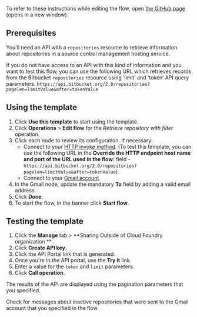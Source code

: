 To refer to these instructions while editing the flow, open [the GitHub page](https://github.com/ot4i/app-connect-templates/blob/main/resources/markdown/API%20to%20retrieve%20source%20code%20repository%20details%20and%20send%20an%20email%20about%20inactive%20repositories_instructions.md) (opens in a new window).

## Prerequisites

You'll need an API with a `repositories` resource to retrieve information about repositories in a source control management hosting service.

If you do not have access to an API with this kind of information and you want to test this flow, you can use the following URL which retrieves records from the Bitbucket `repositories` resource using ‘limit’ and ‘token’ API query parameters. `https://api.bitbucket.org/2.0/repositories?pagelen=limitValue&after=tokenValue`

## Using the template

1. Click **Use this template** to start using the template.
1. Click **Operations** &gt; **Edit flow** for the _Retrieve repository with filter_ operation.
1. Click each node to review its configuration. If necessary:
   - Connect to your [HTTP invoke method](https://ibm.biz/aashttp). (To test this template, you can use the following URL in the **Override the HTTP endpoint host name and port of the URL used in the flow:** field - `https://api.bitbucket.org/2.0/repositories?pagelen=limitValue&after=tokenValue`).
   - Connect to your [Gmail account](https://ibm.biz/aasgmail).
1. In the Gmail node, update the mandatory **To** field by adding a valid email address.
1. Click **Done**.
1. To start the flow, in the banner click **Start flow**.

## Testing the template

1. Click the **Manage** tab &gt; **Sharing Outside of Cloud Foundry organization
** .
1. Click **Create API key**.
1. Click the API Portal link that is generated.
1. Once you're in the API portal, use the **Try it** link.
1. Enter a value for the `token` and `limit` parameters.
1. Click **Call operation**.

The results of the API are displayed using the pagination parameters that you specified.

Check for messages about inactive repositories that were sent to the Gmail account that you specified in the flow.
